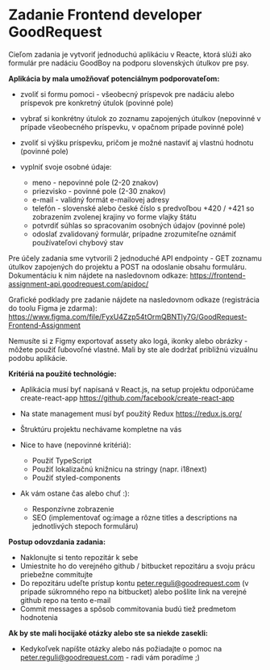 # Zadanie Frontend developer GoodRequest

Cieľom zadania je vytvoriť jednoduchú aplikáciu v Reacte, ktorá slúži ako formulár pre nadáciu GoodBoy na podporu slovenských útulkov pre psy. 

**Aplikácia by mala umožňovať potenciálnym podporovateľom:**

*  zvoliť si formu pomoci - všeobecný príspevok pre nadáciu alebo príspevok pre konkretný útulok (povinné pole)
*  vybrať si konkrétny útulok zo zoznamu zapojených útulkov (nepovinné v prípade všeobecného príspevku, v opačnom prípade povinné pole)
*  zvoliť si výšku príspevku, pričom je možné nastaviť aj vlastnú hodnotu (povinné pole)
*  vyplniť svoje osobné údaje:

    *  meno - nepovinné pole (2-20 znakov)
    *  priezvisko - povinné pole (2-30 znakov)
    *  e-mail - validný formát e-mailovej adresy
    *  telefón - slovenské alebo české číslo s predvoľbou +420 / +421 so zobrazením zvolenej krajiny vo forme vlajky štátu
    *  potvrdiť súhlas so spracovaním osobných údajov (povinné pole)
    *  odoslať zvalidovaný formulár, prípadne zrozumiteľne oznámiť používateľovi chybový stav

Pre účely zadania sme vytvorili 2 jednoduché API endpointy - GET zoznamu útulkov zapojených do projektu a POST na odoslanie obsahu formuláru. Dokumentáciu k nim nájdete na nasledovnom odkaze: https://frontend-assignment-api.goodrequest.com/apidoc/

Grafické podklady pre zadanie nájdete na nasledovnom odkaze (registrácia do toolu Figma je zdarma):
https://www.figma.com/file/FyxU4Zzp54tOrmQBNTly7G/GoodRequest-Frontend-Assignment

Nemusíte si z Figmy exportovať assety ako logá, ikonky alebo obrázky - môžete použiť ľubovoľné vlastné. Mali by ste ale dodržať približnú vizuálnu podobu aplikácie.

**Kritériá na použité technológie:**

*  Aplikácia musí byť napísaná v React.js, na setup projektu odporúčame create-react-app https://github.com/facebook/create-react-app
*  Na state management musí byť použitý Redux https://redux.js.org/ 
*  Štruktúru projektu nechávame kompletne na vás
*  Nice to have (nepovinné kritériá):

    *  Použiť TypeScript
    *  Použiť lokalizačnú knižnicu na stringy (napr. i18next)
    *  Použiť styled-components
    
*  Ak vám ostane čas alebo chuť :):

    *  Responzívne zobrazenie
    *  SEO (implementovať og:image a rôzne titles a descriptions na jednotlivých stepoch formuláru)
    
**Postup odovzdania zadania:**

* Naklonujte si tento repozitár k sebe
* Umiestnite ho do verejného github / bitbucket repozitáru a svoju prácu priebežne commitujte
* Do repozitáru udeľte prístup kontu peter.reguli@goodrequest.com (v prípade súkromného repo na bitbucket) alebo pošlite link na verejné github repo na tento e-mail
* Commit messages a spôsob commitovania budú tiež predmetom hodnotenia

**Ak by ste mali hocijaké otázky alebo ste sa niekde zasekli:**

* Kedykoľvek napíšte otázky alebo nás požiadajte o pomoc na peter.reguli@goodrequest.com - radi vám poradíme ;)
